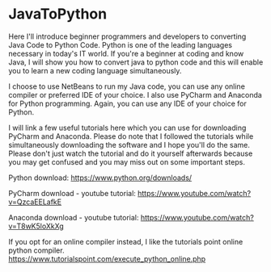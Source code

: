 # JavaToPython
Here I'll introduce beginner programmers and developers to converting Java Code to Python Code. Python is one of the leading languages necessary in today's IT world. If you're a beginner at coding and know Java, I will show you how to convert java to python code and this will enable you to learn a new coding language simultaneously.

I choose to use NetBeans to run my Java code, you can use any online compiler or preferred IDE of your choice. 
I also use PyCharm and Anaconda for Python programming. Again, you can use any IDE of your choice for Python.

I will link a few useful tutorials here which you can use for downloading PyCharm and Anaconda. Please do note that I followed the tutorials while simultaneously downloading the software and I hope you'll do the same. Please don't just watch the tutorial and do it yourself afterwards because you may get confused and you may miss out on some important steps.

Python download:
https://www.python.org/downloads/

PyCharm download - youtube tutorial:
https://www.youtube.com/watch?v=QzcaEELafkE

Anaconda download - youtube tutorial:
https://www.youtube.com/watch?v=T8wK5loXkXg

If you opt for an online compiler instead, I like the tutorials point online python compiler.
https://www.tutorialspoint.com/execute_python_online.php 
